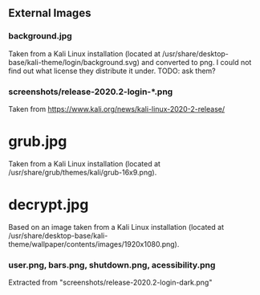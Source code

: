 ## External Images

### background.jpg

Taken from a Kali Linux installation (located at /usr/share/desktop-base/kali-theme/login/background.svg) and converted to png. I could not find out what license they distribute it under. TODO: ask them?


### screenshots/release-2020.2-login-\*.png

Taken from https://www.kali.org/news/kali-linux-2020-2-release/

# grub.jpg

Taken from a Kali Linux installation (located at /usr/share/grub/themes/kali/grub-16x9.png).

# decrypt.jpg

Based on an image taken from a Kali Linux installation (located at /usr/share/desktop-base/kali-theme/wallpaper/contents/images/1920x1080.png).

### user.png, bars.png, shutdown.png, acessibility.png

Extracted from "screenshots/release-2020.2-login-dark.png"
